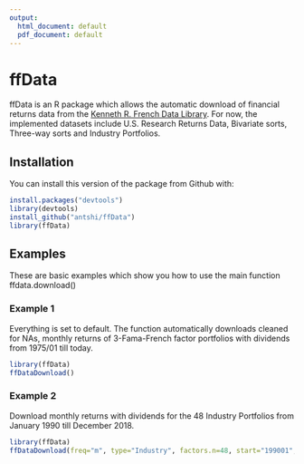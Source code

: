 ```yaml
---
output:
  html_document: default
  pdf_document: default
---
```


# ffData

<!-- badges: start -->
<!-- badges: end -->

ffData is an R package which allows the automatic download of financial returns data from the [Kenneth R. French Data Library](https://mba.tuck.dartmouth.edu/pages/faculty/ken.french/data_library.html). For now, the implemented datasets include U.S. Research Returns Data, Bivariate sorts, Three-way sorts and Industry Portfolios. 

## Installation

You can install this version of the package from Github with:

``` r
install.packages("devtools")
library(devtools)
install_github("antshi/ffData")
library(ffData)
```

## Examples

These are basic examples which show you how to use the main function ffdata.download()

### Example 1 

Everything is set to default. 
The function automatically downloads cleaned for NAs, monthly returns of 3-Fama-French factor portfolios with dividends from 1975/01 till today.

``` r
library(ffData)
ffDataDownload()
```

### Example 2

Download monthly returns with dividends for the 48 Industry Portfolios from January 1990 till December 2018.

```r
library(ffData)
ffDataDownload(freq="m", type="Industry", factors.n=48, start="199001", end="201812")
```
